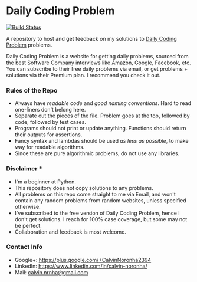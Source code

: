 # Daily Coding Problem
[![Build Status](https://travis-ci.org/CalvinNor/DailyCodingProblem.svg?branch=master)](https://travis-ci.org/CalvinNor/DailyCodingProblem)

A repository to host and get feedback on my solutions to [Daily Coding Problem](https://www.dailycodingproblem.com/) problems.

Daily Coding Problem is a website for getting daily problems, sourced from the best Software Company interviews like Amazon, Google, Facebook, etc.
You can subscribe to their free daily problems via email, or get problems + solutions via their Premium plan. I recommend you check it out.

### Rules of the Repo
- Always have *readable code* and *good naming conventions*. Hard to read one-liners don't belong here.
- Separate out the pieces of the file. Problem goes at the top, followed by code, followed by test cases.
- Programs should not print or update anything. Functions should return their outputs for assertions.
- Fancy syntax and lambdas should be used *as less as possible*, to make way for readable algorithms.
- Since these are pure algorithmic problems, do not use any libraries.

### Disclaimer *
- I'm a beginner at Python.
- This repository does not copy solutions to any problems.
- All problems on this repo come straight to me via Email, and won't contain any random problems from random websites, unless specified otherwise.
- I've subscribed to the free version of Daily Coding Problem, hence I don't get solutions. I reach for 100% case coverage, but some may not be perfect.
- Collaboration and feedback is most welcome.

### Contact Info
- Google+: https://plus.google.com/+CalvinNoronha2394
- LinkedIn: https://www.linkedin.com/in/calvin-noronha/
- Mail: calvin.nrnha@gmail.com
